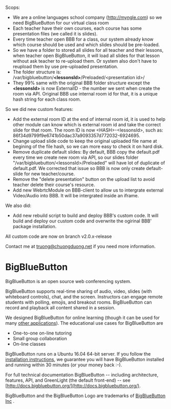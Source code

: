 Scops:
 - We are a online languages school company (http://myngle.com) so we need BigBlueButton for our virtual class room
 - Each teacher have their own courses, each course has some presentation files (we called it is slides).
 - Every time teacher open BBB for a class, our system already know which course should be used and which slides should be pre-loaded.
 - So we have a folder to stored all slides for all teacher and their lessons, when teacher open BigBlueButton, it will load all slides for that lesson without ask teacher to re-upload them. Or system also don't have to reupload them by use pre-uploaded presentation.
 - The folder structure is: /var/bigbluebutton/<b>&lt;lessonsId&gt;</b>/Preloaded/&lt;presentation id&gt;/
 - They 99% same with the original BBB folder structure except the <b>&lt;lessonsId&gt;</b> is now ExternalID - the number we sent when create the room via API. Original BBB use internal room id for that, it is a unique hash string for each class room.
 
 So we did new custom features:

- Add the external room ID at the end of internal room id, it is used to help other module can know which is external room id and take the correct slide for that room. The room ID is now &lt;HASH&gt;-&lt;lessonsId&gt;, such as: 86f34d9799f9e6741b50dac37a9093357d772032-6924695.
- Change upload slide code to keep the original uploaded file name at begining of the file hash, so we can more easy to check it on hard disk.
- Remove duplicate default slides: By default, BBB copy the default.pdf every time we create new room via API, so our slides folder "/var/bigbluebutton/&lt;lessonsId&gt;/Preloaded" will have lot of duplicate of default.pdf. We corrected that issue so BBB is now only create default-slide for new teacher/course.
- Remove the "delete presentation" button on the upload list to avoid teacher delete their course's resource.
- Add new WebrtcModule on BBB-client to allow us to intergrate external Video/Audio into BBB. It will be intergrated inside an iframe.
 
 We also did:
- Add new rebuild script to build and deploy BBB's custom code. It will build and deploy our custom code and overwrite the ogirinal BBB' package installation.

All custom code are now on branch v2.0.x-release

Contact me at truong@chuongduong.net if you need more information.

BigBlueButton
=============
BigBlueButton is an open source web conferencing system.  

BigBlueButton supports real-time sharing of audio, video, slides (with whiteboard controls), chat, and the screen.  Instructors can engage remote students with polling, emojis, and breakout rooms.  BigBlueButton can record and playback all content shared in a session.

We designed BigBlueButton for online learning (though it can be used for many [other applications](http://www.c4isrnet.com/story/military-tech/disa/2015/02/11/disa-to-save-12m-defense-collaboration-services/23238997/)).  The educational use cases for BigBlueButton are

  * One-to-one on-line tutoring
  * Small group collaboration 
  * On-line classes

BigBlueButton runs on a Ubuntu 16.04 64-bit server.  If you follow the [installation instructions](http://docs.bigbluebutton.org/install/install.html), we guarantee you will have BigBlueButton installed and running within 30 minutes (or your money back :-).

For full technical documentation BigBlueButton -- including architecture, features, API, and GreenLight (the default front-end) -- see [http://docs.bigbluebutton.org/](http://docs.bigbluebutton.org/).

BigBlueButton and the BigBlueButton Logo are trademarks of [BigBlueButton Inc](http://bigbluebutton.org) .
